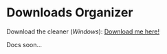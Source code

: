 # Downloads Organizer

Download the cleaner (<i>Windows</i>): <a href="https://github.com/iuritorres/downloads-organizer/raw/main/dist/Cleaner.exe" download>Download me here!</a>

Docs soon...
